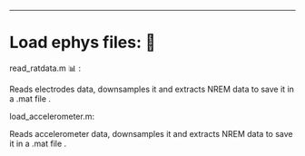 --------------------------------
# Load ephys files: :file_folder: 


read_ratdata.m :bar_chart: :

Reads electrodes data, downsamples it and extracts NREM data to save it in a .mat file . 

load_accelerometer.m:

Reads accelerometer data, downsamples it and extracts NREM data to save it in a .mat file . 


